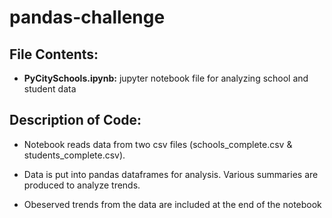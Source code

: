 # pandas-challenge

## File Contents:

- **PyCitySchools.ipynb:** jupyter notebook file for analyzing school and student data

## Description of Code:

- Notebook reads data from two csv files (schools_complete.csv & students_complete.csv).

- Data is put into pandas dataframes for analysis. Various summaries are produced to analyze trends.

- Obeserved trends from the data are included at the end of the notebook
